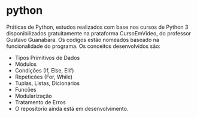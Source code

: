 # python
Práticas de Python, estudos realizados com base nos cursos de Python 3 disponibilizados gratuitamente na prataforma CursoEmVideo, do professor Gustavo Guanabara.
Os codigos estão nomeados baseado na funcionalidade do programa. Os conceitos desenvolvidos são:
- Tipos Primitivos de Dados
- Módulos
- Condições (If, Else, Elif)
- Repeticôes (For, While)
- Tuplas, Listas, Dicionarios
- Funcões
- Modularização
- Tratamento de Erros
- O repositorio ainda está em desenvolvimento.
